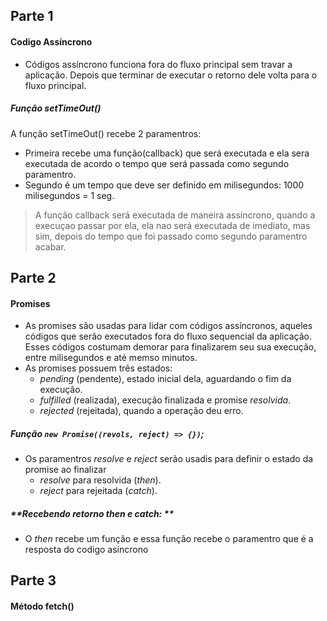 ## Parte 1

#### **Codigo Assíncrono**

- Códigos assíncrono funciona fora do fluxo principal sem travar a aplicação. Depois que terminar de executar o retorno dele volta para o fluxo principal. 

##### **Função setTimeOut()**

A função setTimeOut() recebe 2 paramentros:
 - Primeira recebe uma função(callback) que será executada e ela sera executada de acordo o tempo que será passada como segundo paramentro.
 - Segundo é um tempo que deve ser definido em milisegundos: 1000 milisegundos = 1 seg.

> A função callback será executada de maneira assíncrono, quando a execuçao passar por ela, ela nao será executada de imediato, mas sim, depois do tempo que foi passado como segundo paramentro acabar.

 ## Parte 2

 #### **Promises**

 - As promises são usadas para lidar com códigos assíncronos, aqueles códigos que serão executados fora do fluxo sequencial da aplicação. Esses códigos costumam demorar para finalizarem seu sua execução, entre milisegundos e até memso minutos.
 - As promises possuem trẽs estados:
    - _pending_ (pendente), estado inicial dela, aguardando o fim da execução.
    - _fulfilled_ (realizada), execução finalizada e promise _resolvida_.
    - _rejected_ (rejeitada), quando a operação deu erro.

##### **Função `new Promise((revols, reject) => {})`;**
 - Os paramentros _resolve_ e _reject_ serão usadis para definir o estado da promise ao finalizar
    - _resolve_ para resolvida (_then_).
    - _reject_ para rejeitada (_catch_).

##### **Recebendo retorno _then_ e _catch_: **

 - O _then_ recebe um função e essa função recebe o paramentro que é a resposta do codigo asíncrono

## Parte 3

#### **Método fetch()**
